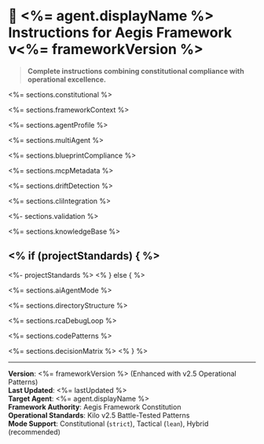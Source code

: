 <!--
@aegisFrameworkVersion: <%= frameworkVersion %>
<% if (projectStandards) { %>@intent: Complete <%= agent.displayName %> instructions combining constitutional compliance with operational excellence
@context: Single source of truth for <%= agent.displayName %> under Aegis Framework + Kilo standards
@generatedFrom: agent-instructions.template.md + project-standards.md
@lastGenerated: <%= lastUpdated %><% } else { %>@intent: Agent-agnostic instructions template for all Aegis agents
@context: Modular, versioned, and assembled from framework docs and agent profiles
@generatedFrom: agent-instructions.template.md<% } %>
-->

# 🤖 <%= agent.displayName %> Instructions for Aegis Framework v<%= frameworkVersion %>

> **Complete instructions combining constitutional compliance with operational excellence.**

<%= sections.constitutional %>

<%= sections.frameworkContext %>

<%= sections.agentProfile %>

<%= sections.multiAgent %>

<%= sections.blueprintCompliance %>

<%= sections.mcpMetadata %>

<%= sections.driftDetection %>

<%= sections.cliIntegration %>

<%- sections.validation %>

<%= sections.knowledgeBase %>

<% if (projectStandards) { %>
---
<%- projectStandards %>
<% } else { %>

<%= sections.aiAgentMode %>

<%= sections.directoryStructure %>

<%= sections.rcaDebugLoop %>

<%= sections.codePatterns %>

<%= sections.decisionMatrix %>
<% } %>

---

**Version**: <%= frameworkVersion %> (Enhanced with v2.5 Operational Patterns)  
**Last Updated**: <%= lastUpdated %>  
**Target Agent**: <%= agent.displayName %>  
**Framework Authority**: Aegis Framework Constitution  
**Operational Standards**: Kilo v2.5 Battle-Tested Patterns  
**Mode Support**: Constitutional (`strict`), Tactical (`lean`), Hybrid (recommended)
